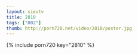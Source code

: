 ```yaml
--- 
layout: sieutv
title: 2810
tags: ["002"]
thumb: http://porn720.net/video/2810/poster.jpg
---
```

{% include porn720 key="2810" %} 
